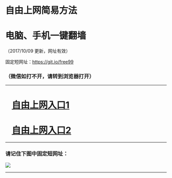 ﻿# 自由上网简易方法

# 电脑、手机一键翻墙

（2017/10/09 更新，网址有效）

固定短网址：https://git.io/free99

### （微信如打不开，请转到浏览器打开）


***





# &nbsp;&nbsp; <a href="http://ft249214820.fwq-tz-1001.info/fwqtz01.html?t=100900111531 " target="_blank">自由上网入口1</a>
# &nbsp;&nbsp; <a href="http://ft1702118600.fwq-tz-1002.info/fwqtz02.html?t=100900113877 " target="_blank">自由上网入口2</a>
***

### 请记住下图中固定短网址：

<img src="https://s3-us-west-2.amazonaws.com/fwq-1001/yjfq-20170905okok.png" /> 


***

